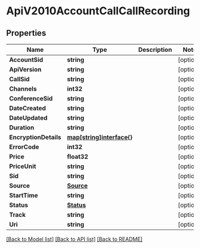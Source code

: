# ApiV2010AccountCallCallRecording

## Properties

Name | Type | Description | Notes
------------ | ------------- | ------------- | -------------
**AccountSid** | **string** |  | [optional] 
**ApiVersion** | **string** |  | [optional] 
**CallSid** | **string** |  | [optional] 
**Channels** | **int32** |  | [optional] 
**ConferenceSid** | **string** |  | [optional] 
**DateCreated** | **string** |  | [optional] 
**DateUpdated** | **string** |  | [optional] 
**Duration** | **string** |  | [optional] 
**EncryptionDetails** | [**map[string]interface{}**](.md) |  | [optional] 
**ErrorCode** | **int32** |  | [optional] 
**Price** | **float32** |  | [optional] 
**PriceUnit** | **string** |  | [optional] 
**Sid** | **string** |  | [optional] 
**Source** | [**Source**](source.md) |  | [optional] 
**StartTime** | **string** |  | [optional] 
**Status** | [**Status**](status.md) |  | [optional] 
**Track** | **string** |  | [optional] 
**Uri** | **string** |  | [optional] 

[[Back to Model list]](../README.md#documentation-for-models) [[Back to API list]](../README.md#documentation-for-api-endpoints) [[Back to README]](../README.md)


